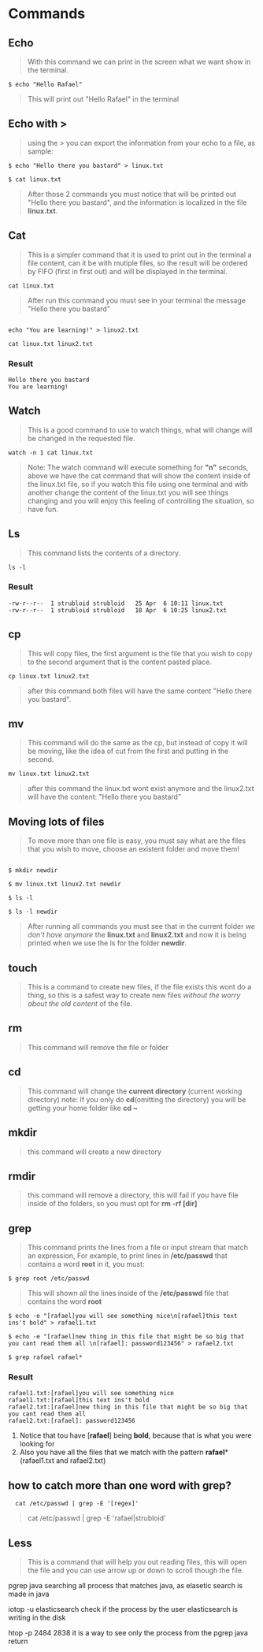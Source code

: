 # Commands

## Echo
> With this command we can print in the screen what we want show in the terminal.

```
$ echo "Hello Rafael"
```
> This will print out "Hello Rafael" in the terminal

## Echo with >
> using the > you can export the information from your echo to a file, as sample:

```
$ echo "Hello there you bastard" > linux.txt

$ cat linux.txt

```
> After those 2 commands you must  notice that will be printed out "Hello there you bastard", and the information is localized in the file **linux.txt**.

## Cat
> This is a simpler command that it is used to print out in the terminal a file content, can it be with mutiple files, so the result will be ordered by FIFO (first in first out) and will be displayed in the terminal.

```
cat linux.txt

``` 
> After run this command you must see in your terminal the message "Hello there you bastard"

```

echo "You are learning!" > linux2.txt

cat linux.txt linux2.txt

``` 
### Result
```
Hello there you bastard
You are learning!
```

## Watch
> This is a good command to use to watch things, what will change will be changed in the requested file.

```
watch -n 1 cat linux.txt

```
> Note: The watch command will execute something for **"n"** seconds, above we have the cat command that will show the content inside of the linux.txt file, so if you watch this file using one terminal and with another change the content of the linux.txt you will see things changing and you will enjoy this feeling of controlling the situation, so have fun.

## Ls 
> This command lists the contents of a directory.

```
ls -l
```
### Result
```
-rw-r--r--  1 strubloid strubloid   25 Apr  6 10:11 linux.txt
-rw-r--r--  1 strubloid strubloid   18 Apr  6 10:25 linux2.txt
```

## cp
> This will copy files, the first argument is the file that you wish to copy to the second argument that is the content pasted place.
```
cp linux.txt linux2.txt
```
> after this command both files will have the same content "Hello there you bastard".

## mv
> This command will do the same as the cp, but instead of copy it will be moving, like the idea of cut from the first and putting in the second.
```
mv linux.txt linux2.txt
```
> after this command the linux.txt wont exist anymore and the linux2.txt will have the content: "Hello there you bastard"

## Moving lots of files
> To move more than one file is easy, you must say what are the files that you wish to move, choose an existent folder and move them!
```

$ mkdir newdir

$ mv linux.txt linux2.txt newdir

$ ls -l

$ ls -l newdir

```
> After running all commands you must see that in the current folder *we don't have anymore* the **linux.txt** and **linux2.txt** and now it is being printed when we use the ls for the folder **newdir**.

## touch 
> This is a command to create new files, if the file exists this wont do a thing, so this is a safest way to create new files *without the worry about the old content* of the file.

## rm
> This command will remove the file or folder

## cd
> This command will change the **current directory** (current working directory)
> note: If you only do **cd**(omitting the directory) you will be getting your home folder like **cd ~**

## mkdir
> this command will create a new directory

## rmdir 
> this command will remove a directory, this will fail if you have file inside of the folders, so you must opt for **rm -rf [dir]**


## grep
> This command prints the lines from a file or input stream that match an expression, For example, to print lines in **/etc/passwd** that contains a word **root** in it, you must:

```
$ grep root /etc/passwd
```
> This will shown all the lines inside of the **/etc/passwd** file that contains the word **root**
```
$ echo -e "[rafael]you will see something nice\n[rafael]this text ins't bold" > rafael1.txt

$ echo -e "[rafael]new thing in this file that might be so big that you cant read them all \n[rafael]: password123456" > rafael2.txt

$ grep rafael rafael*
```
### Result
```
rafael1.txt:[rafael]you will see something nice
rafael1.txt:[rafael]this text ins't bold
rafael2.txt:[rafael]new thing in this file that might be so big that you cant read them all 
rafael2.txt:[rafael]: password123456
```
1. Notice that tou have [**rafael**] being **bold**, because that is what you were looking for
2. Also you have all the files that we match with the pattern **rafael**\* (rafael1.txt and rafael2.txt)

## how to catch more than one word with grep?
```
  cat /etc/passwd | grep -E '[regex]'
```
> cat /etc/passwd | grep -E 'rafael|strubloid'


## Less
> This is a command that will help you out reading files, this will open the file and you can use arrow up or down to scroll though the file.



pgrep java 
searching all process that matches java, as elasetic search is made in java 

iotop -u elasticsearch
check if the process by the user elasticsearch is writing in the disk

htop -p 2484 2838
it is a way to see only the process from the pgrep java return








